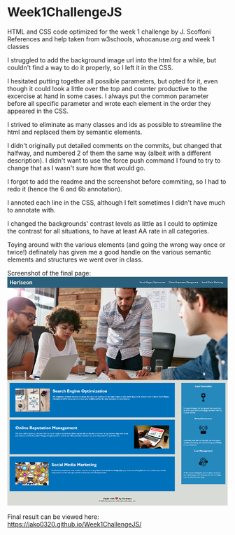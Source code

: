 # Week1ChallengeJS
HTML and CSS code optimized for the week 1 challenge by J. Scoffoni
References and help taken from w3schools, whocanuse.org and week 1 classes

I struggled to add the background image url into the html for a while, but couldn't find a way to do it properly, so I left it in the CSS.

I hesitated putting together all possible parameters, but opted for it, even though it could look a little over the top and counter productive to the excercise at hand in some cases. I always put the common parameter before all specific parameter and wrote each element in the order they appeared in the CSS.

I strived to eliminate as many classes and ids as possible to streamline the html and replaced them by semantic elements.

I didn't originally put detailed comments on the commits, but changed that halfway, and numbered 2 of them the same way (albeit with a different description). I didn't want to use the force push command I found to try to change that as I wasn't sure how that would go.

I forgot to add the readme and the screenshot before commiting, so I had to redo it (hence the 6 and 6b annotation).

I annoted each line in the CSS, although I felt sometimes I didn't have much to annotate with.

I changed the backgrounds' contrast levels as little as I could to optimize the contrast for all situations, to have at least AA rate in all categories. 

Toying around with the various elements (and going the wrong way once or twice!) definately has given me a good handle on the various semantic elements and structures we went over in class.

Screenshot of the final page:
![The Horiseon webpage](./assets/landing-page-screenshot-week1-homework.png)

Final result can be viewed here:
https://jako0320.github.io/Week1ChallengeJS/